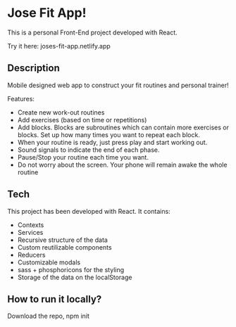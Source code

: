 # Jose Fit App!

This is a personal Front-End project developed with React.

Try it here: joses-fit-app.netlify.app

## Description

Mobile designed web app to construct your fit routines and personal trainer!

Features:
- Create new work-out routines
- Add exercises (based on time or repetitions)
- Add blocks. Blocks are subroutines which can contain more exercises or blocks. Set up how many times you want to repeat each block.
- When your routine is ready, just press play and start working out.
- Sound signals to indicate the end of each phase.
- Pause/Stop your routine each time you want.
- Do not worry about the screen. Your phone will remain awake the whole routine

## Tech

This project has been developed with React. It contains:
- Contexts
- Services
- Recursive structure of the data
- Custom reutilizable components
- Reducers
- Customizable modals
- sass + phosphoricons for the styling
- Storage of the data on the localStorage

## How to run it locally?

Download the repo, npm init 